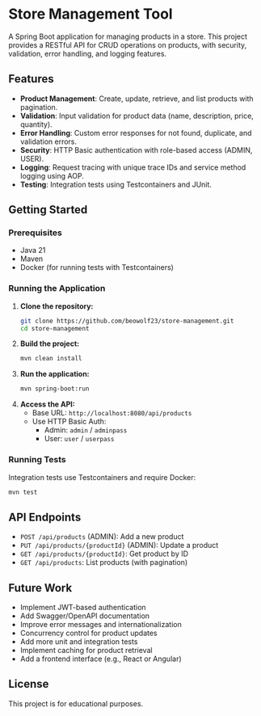 # Store Management Tool

A Spring Boot application for managing products in a store. This project provides a RESTful API for CRUD operations on products, with security, validation, error handling, and logging features.

## Features
- **Product Management**: Create, update, retrieve, and list products with pagination.
- **Validation**: Input validation for product data (name, description, price, quantity).
- **Error Handling**: Custom error responses for not found, duplicate, and validation errors.
- **Security**: HTTP Basic authentication with role-based access (ADMIN, USER).
- **Logging**: Request tracing with unique trace IDs and service method logging using AOP.
- **Testing**: Integration tests using Testcontainers and JUnit.

## Getting Started

### Prerequisites
- Java 21
- Maven
- Docker (for running tests with Testcontainers)

### Running the Application

1. **Clone the repository:**
   ```bash
   git clone https://github.com/beowolf23/store-management.git
   cd store-management
   ```
2. **Build the project:**
   ```bash
   mvn clean install
   ```
3. **Run the application:**
   ```bash
   mvn spring-boot:run
   ```
4. **Access the API:**
   - Base URL: `http://localhost:8080/api/products`
   - Use HTTP Basic Auth:
     - Admin: `admin` / `adminpass`
     - User: `user` / `userpass`

### Running Tests

Integration tests use Testcontainers and require Docker:
```bash
mvn test
```

## API Endpoints
- `POST /api/products` (ADMIN): Add a new product
- `PUT /api/products/{productId}` (ADMIN): Update a product
- `GET /api/products/{productId}`: Get product by ID
- `GET /api/products`: List products (with pagination)

## Future Work
- Implement JWT-based authentication
- Add Swagger/OpenAPI documentation
- Improve error messages and internationalization
- Concurrency control for product updates
- Add more unit and integration tests
- Implement caching for product retrieval
- Add a frontend interface (e.g., React or Angular)

## License
This project is for educational purposes.

